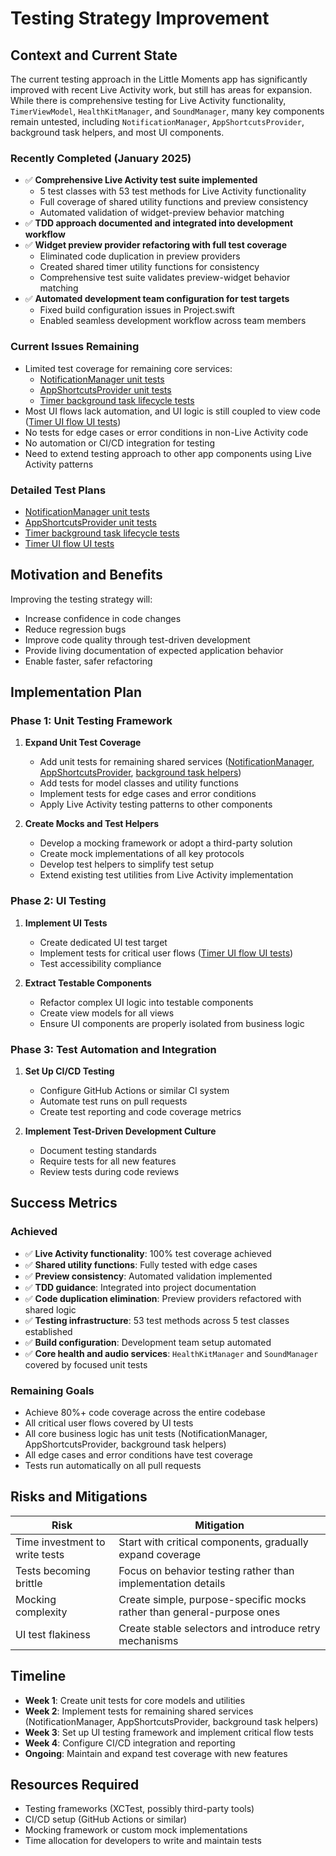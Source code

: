 # Testing Strategy Improvement

## Context and Current State

The current testing approach in the Little Moments app has significantly improved with recent Live Activity work, but still has areas for expansion. While there is comprehensive testing for Live Activity functionality, `TimerViewModel`, `HealthKitManager`, and `SoundManager`, many key components remain untested, including `NotificationManager`, `AppShortcutsProvider`, background task helpers, and most UI components.

### Recently Completed (January 2025)
- ✅ **Comprehensive Live Activity test suite implemented**
  - 5 test classes with 53 test methods for Live Activity functionality
  - Full coverage of shared utility functions and preview consistency
  - Automated validation of widget-preview behavior matching
- ✅ **TDD approach documented and integrated into development workflow**
- ✅ **Widget preview provider refactoring with full test coverage**
  - Eliminated code duplication in preview providers
  - Created shared timer utility functions for consistency
  - Comprehensive test suite validates preview-widget behavior matching
- ✅ **Automated development team configuration for test targets**
  - Fixed build configuration issues in Project.swift
  - Enabled seamless development workflow across team members

### Current Issues Remaining
- Limited test coverage for remaining core services:
  - [NotificationManager unit tests](./notification-manager-unit-tests.md)
  - [AppShortcutsProvider unit tests](./app-shortcuts-provider-unit-tests.md)
  - [Timer background task lifecycle tests](./timer-background-task-tests.md)
- Most UI flows lack automation, and UI logic is still coupled to view code ([Timer UI flow UI tests](./timer-ui-flow-ui-tests.md))
- No tests for edge cases or error conditions in non-Live Activity code
- No automation or CI/CD integration for testing
- Need to extend testing approach to other app components using Live Activity patterns

### Detailed Test Plans
- [NotificationManager unit tests](./notification-manager-unit-tests.md)
- [AppShortcutsProvider unit tests](./app-shortcuts-provider-unit-tests.md)
- [Timer background task lifecycle tests](./timer-background-task-tests.md)
- [Timer UI flow UI tests](./timer-ui-flow-ui-tests.md)

## Motivation and Benefits

Improving the testing strategy will:
- Increase confidence in code changes
- Reduce regression bugs
- Improve code quality through test-driven development
- Provide living documentation of expected application behavior
- Enable faster, safer refactoring

## Implementation Plan

### Phase 1: Unit Testing Framework

1. **Expand Unit Test Coverage**
   - Add unit tests for remaining shared services ([NotificationManager](./notification-manager-unit-tests.md), [AppShortcutsProvider](./app-shortcuts-provider-unit-tests.md), [background task helpers](./timer-background-task-tests.md))
   - Add tests for model classes and utility functions
   - Implement tests for edge cases and error conditions
   - Apply Live Activity testing patterns to other components

2. **Create Mocks and Test Helpers**
   - Develop a mocking framework or adopt a third-party solution
   - Create mock implementations of all key protocols
   - Develop test helpers to simplify test setup
   - Extend existing test utilities from Live Activity implementation

### Phase 2: UI Testing

1. **Implement UI Tests**
   - Create dedicated UI test target
   - Implement tests for critical user flows ([Timer UI flow UI tests](./timer-ui-flow-ui-tests.md))
   - Test accessibility compliance

2. **Extract Testable Components**
   - Refactor complex UI logic into testable components
   - Create view models for all views
   - Ensure UI components are properly isolated from business logic

### Phase 3: Test Automation and Integration

1. **Set Up CI/CD Testing**
   - Configure GitHub Actions or similar CI system
   - Automate test runs on pull requests
   - Create test reporting and code coverage metrics

2. **Implement Test-Driven Development Culture**
   - Document testing standards
   - Require tests for all new features
   - Review tests during code reviews

## Success Metrics

### Achieved
- ✅ **Live Activity functionality**: 100% test coverage achieved
- ✅ **Shared utility functions**: Fully tested with edge cases
- ✅ **Preview consistency**: Automated validation implemented
- ✅ **TDD guidance**: Integrated into project documentation
- ✅ **Code duplication elimination**: Preview providers refactored with shared logic
- ✅ **Testing infrastructure**: 53 test methods across 5 test classes established
- ✅ **Build configuration**: Development team setup automated
- ✅ **Core health and audio services**: `HealthKitManager` and `SoundManager` covered by focused unit tests

### Remaining Goals
- Achieve 80%+ code coverage across the entire codebase
- All critical user flows covered by UI tests
- All core business logic has unit tests (NotificationManager, AppShortcutsProvider, background task helpers)
- All edge cases and error conditions have test coverage
- Tests run automatically on all pull requests

## Risks and Mitigations

| Risk | Mitigation |
|------|------------|
| Time investment to write tests | Start with critical components, gradually expand coverage |
| Tests becoming brittle | Focus on behavior testing rather than implementation details |
| Mocking complexity | Create simple, purpose-specific mocks rather than general-purpose ones |
| UI test flakiness | Create stable selectors and introduce retry mechanisms |

## Timeline

- **Week 1**: Create unit tests for core models and utilities
- **Week 2**: Implement tests for remaining shared services (NotificationManager, AppShortcutsProvider, background task helpers)
- **Week 3**: Set up UI testing framework and implement critical flow tests
- **Week 4**: Configure CI/CD integration and reporting
- **Ongoing**: Maintain and expand test coverage with new features

## Resources Required

- Testing frameworks (XCTest, possibly third-party tools)
- CI/CD setup (GitHub Actions or similar)
- Mocking framework or custom mock implementations
- Time allocation for developers to write and maintain tests 